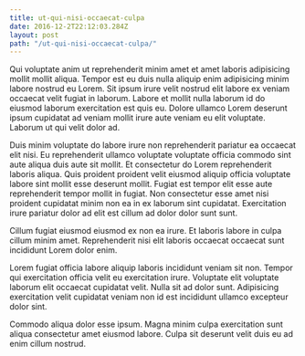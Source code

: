 ```yaml
---
title: ut-qui-nisi-occaecat-culpa
date: 2016-12-2T22:12:03.284Z
layout: post
path: "/ut-qui-nisi-occaecat-culpa/"
---
```


Qui voluptate anim ut reprehenderit minim amet et amet laboris adipisicing mollit mollit aliqua. Tempor est eu duis nulla aliquip enim adipisicing minim labore nostrud eu Lorem. Sit ipsum irure velit nostrud elit labore ex veniam occaecat velit fugiat in laborum. Labore et mollit nulla laborum id do eiusmod laborum exercitation est quis eu. Dolore ullamco Lorem deserunt ipsum cupidatat ad veniam mollit irure aute veniam eu elit voluptate. Laborum ut qui velit dolor ad.

Duis minim voluptate do labore irure non reprehenderit pariatur ea occaecat elit nisi. Eu reprehenderit ullamco voluptate voluptate officia commodo sint aute aliqua duis aute sit mollit. Et consectetur do Lorem reprehenderit laboris aliqua. Quis proident proident velit eiusmod aliquip officia voluptate labore sint mollit esse deserunt mollit. Fugiat est tempor elit esse aute reprehenderit tempor mollit in fugiat. Non consectetur esse amet nisi proident cupidatat minim non ea in ex laborum sint cupidatat. Exercitation irure pariatur dolor ad elit est cillum ad dolor dolor sunt sunt.

Cillum fugiat eiusmod eiusmod ex non ea irure. Et laboris labore in culpa cillum minim amet. Reprehenderit nisi elit laboris occaecat occaecat sunt incididunt Lorem dolor enim.

Lorem fugiat officia labore aliquip laboris incididunt veniam sit non. Tempor qui exercitation officia velit eu exercitation irure. Voluptate elit voluptate laborum elit occaecat cupidatat velit. Nulla sit ad dolor sunt. Adipisicing exercitation velit cupidatat veniam non id est incididunt ullamco excepteur dolor sint.

Commodo aliqua dolor esse ipsum. Magna minim culpa exercitation sunt aliqua consectetur amet eiusmod labore. Culpa sit deserunt velit duis eu ad enim cillum nostrud.